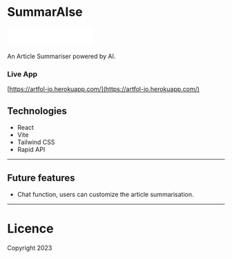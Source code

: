 # SummarAIse

<img src="https://github.com/AlbertStoykov/SummarAIse/blob/main/src/assets/logo.svg" alt="Logo" style="width: 200px; height: auto;">

An Article Summariser powered by AI.

### Live App

[https://artfol-io.herokuapp.com/](https://artfol-io.herokuapp.com/)

## Technologies

- React
- Vite
- Tailwind CSS
- Rapid API

---

## Future features

- Chat function, users can customize the article summarisation.

---

# Licence

Copyright 2023
